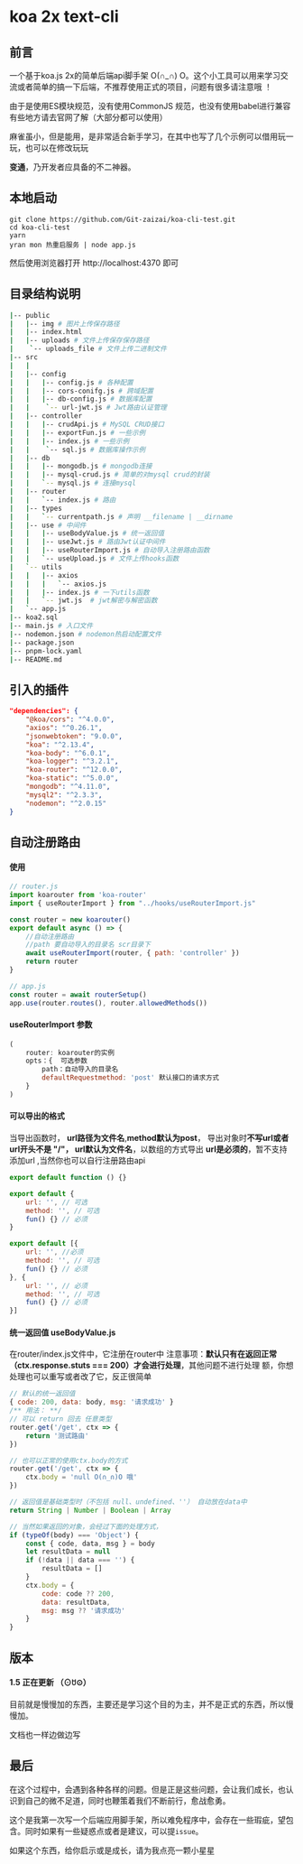 # koa 2x text-cli

## 前言

一个基于koa.js 2x的简单后端api脚手架 O(∩_∩)
O。这个小工具可以用来学习交流或者简单的搞一下后端，不推荐使用正式的项目，问题有很多请注意哦 ！

由于是使用ES模块规范，没有使用CommonJS 规范，也没有使用babel进行兼容有些地方请去官网了解（大部分都可以使用）

麻雀虽小，但是能用，是非常适合新手学习，在其中也写了几个示例可以借用玩一玩，也可以在修改玩玩

**变通**，乃开发者应具备的不二神器。

## 本地启动

```
git clone https://github.com/Git-zaizai/koa-cli-test.git
cd koa-cli-test
yarn
yran mon 热重启服务 | node app.js
```

然后使用浏览器打开 http://localhost:4370 即可

## 目录结构说明

```bash
|-- public
|   |-- img # 图片上传保存路径
|   |-- index.html
|   |-- uploads # 文件上传保存保存路径
|    `-- uploads_file # 文件上传二进制文件
|-- src
|   |               
|   |-- config
|   |   |-- config.js # 各种配置
|   |   |-- cors-conifg.js # 跨域配置
|   |   |-- db-config.js # 数据库配置
|   |    `-- url-jwt.js # Jwt路由认证管理
|   |-- controller
|   |   |-- crudApi.js # MySQL CRUD接口
|   |   |-- exportFun.js # 一些示例
|   |   |-- index.js # 一些示例
|   |    `-- sql.js # 数据库操作示例
|   |-- db
|   |   |-- mongodb.js # mongodb连接
|   |   |-- mysql-crud.js # 简单的对mysql crud的封装
|   |   `-- mysql.js # 连接mysql
|   |-- router
|   |   `-- index.js # 路由
|   |-- types
|   |   `-- currentpath.js # 声明 __filename | __dirname
|   |-- use # 中间件
|   |   |-- useBodyValue.js # 统一返回值
|   |   |-- useJwt.js # 路由Jwt认证中间件
|   |   |-- useRouterImport.js # 自动导入注册路由函数
|   |   `-- useUpload.js # 文件上传hooks函数
|   `-- utils
|   |   |-- axios
|   |   |   `-- axios.js
|   |   |-- index.js # 一下utils函数
|   |   `-- jwt.js  # jwt解密与解密函数
|   `-- app.js
|-- koa2.sql
|-- main.js # 入口文件
|-- nodemon.json # nodemon热启动配置文件
|-- package.json
|-- pnpm-lock.yaml
|-- README.md
```

## 引入的插件

```json
"dependencies": {
    "@koa/cors": "^4.0.0",
    "axios": "^0.26.1",
    "jsonwebtoken": "9.0.0",
    "koa": "^2.13.4",
    "koa-body": "^6.0.1",
    "koa-logger": "^3.2.1",
    "koa-router": "^12.0.0",
    "koa-static": "^5.0.0",
    "mongodb": "^4.11.0",
    "mysql2": "^2.3.3",
    "nodemon": "^2.0.15"
}
```

## 自动注册路由

#### 使用

```javascript
// router.js
import koarouter from 'koa-router'
import { useRouterImport } from "../hooks/useRouterImport.js"

const router = new koarouter()
export default async () => {
    //自动注册路由
    //path 要自动导入的目录名 scr目录下
    await useRouterImport(router, { path: 'controller' })
    return router
}

// app.js
const router = await routerSetup()
app.use(router.routes(), router.allowedMethods())
```

#### useRouterImport 参数

``` javascript
(
    router: koarouter的实例
    opts：{  可选参数
    	path：自动导入的目录名
    	defaultRequestmethod: 'post' 默认接口的请求方式
	}
)
```

#### 可以导出的格式

当导出函数时，
**url路径为文件名**,**method默认为post**，
导出对象时**不写url或者url开头不是 "/"，
url默认为文件名**，以数组的方式导出
**url是必须的**，暂不支持添加url ,当然你也可以自行注册路由api

```javascript
export default function () {}

export default {
    url: '', // 可选
    method: '', // 可选
    fun() {} // 必须
}

export default [{
    url: '', //必须
    method: '', // 可选
    fun() {} // 必须
}, {
    url: '', // 必须
    method: '', // 可选
    fun() {} // 必须
}]
```

#### 统一返回值 useBodyValue.js

在router/index.js文件中，它注册在router中
注意事项：**默认只有在返回正常（ctx.response.stuts === 200）才会进行处理**，其他问题不进行处理
额，你想处理也可以重写或者改了它，反正很简单

``` javascript
// 默认的统一返回值
{ code: 200, data: body, msg: '请求成功' }
/** 用法： **/
// 可以 return 回去 任意类型
router.get('/get', ctx => {
    return '测试路由'
})

// 也可以正常的使用ctx.body的方式
router.get('/get', ctx => {
    ctx.body = 'null O(∩_∩)O 哦'
})

// 返回值是基础类型时（不包括 null、undefined、''） 自动放在data中
return String | Number | Boolean | Array

// 当然如果返回的对象，会经过下面的处理方式，
if (typeOf(body) === 'Object') {
    const { code, data, msg } = body
    let resultData = null
    if (!data || data === '') {
        resultData = []
    }
    ctx.body = {
        code: code ?? 200,
        data: resultData,
        msg: msg ?? '请求成功'
    }
}
```

## 版本

#### 1.5 正在更新 （⊙ꇴ⊙）

目前就是慢慢加的东西，主要还是学习这个目的为主，并不是正式的东西，所以慢慢加。

文档也一样边做边写

## 最后

在这个过程中，会遇到各种各样的问题。但是正是这些问题，会让我们成长，也认识到自己的微不足道，同时也鞭策着我们不断前行，愈战愈勇。

这个是我第一次写一个后端应用脚手架，所以难免程序中，会存在一些瑕疵，望包含。同时如果有一些疑惑点或者是建议，可以提`issue`。

如果这个东西，给你启示或是成长，请为我点亮一颗小星星
